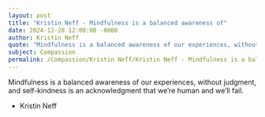 ```yaml
---
layout: post
title: "Kristin Neff - Mindfulness is a balanced awareness of"
date: 2024-12-28 12:00:00 -0000
author: Kristin Neff
quote: "Mindfulness is a balanced awareness of our experiences, without judgment, and self-kindness is an acknowledgment that we’re human and we’ll fail."
subject: Compassion
permalink: /Compassion/Kristin Neff/Kristin Neff - Mindfulness is a balanced awareness of
---
```


Mindfulness is a balanced awareness of our experiences, without judgment, and self-kindness is an acknowledgment that we’re human and we’ll fail.

- Kristin Neff
